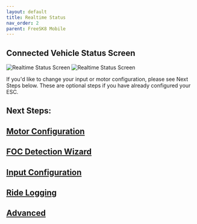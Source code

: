 ```yaml
---
layout: default
title: Realtime Status
nav_order: 2
parent: FreeSK8 Mobile
---
```


## Connected Vehicle Status Screen
![Realtime Status Screen](https://codex.freesk8.org/assets/images/mobileapp/realtime.png)
![Realtime Status Screen](https://codex.freesk8.org/assets/images/mobileapp/realtime2.png)

If you'd like to change your input or motor configuration, please see Next Steps below. These are optional steps if you have already configured your ESC. 

## Next Steps: 

## [Motor Configuration](https://codex.freesk8.org/docs/freesk8-mobile/motor-config/)

## [FOC Detection Wizard](https://codex.freesk8.org/docs/freesk8-mobile/foc-wizard/)

## [Input Configuration](https://codex.freesk8.org/docs/freesk8-mobile/input-config/)

## [Ride Logging](https://codex.freesk8.org/docs/freesk8-mobile/ride-logging/)

## [Advanced](https://codex.freesk8.org/docs/freesk8-mobile/advanced/)